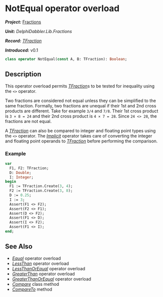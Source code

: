 # NotEqual operator overload

***Project:*** [Fractions](../API.md)

***Unit:*** _DelphiDabbler.Lib.Fractions_

***Record:*** [_TFraction_](./TFraction.md)

***Introduced:*** v0.1

```pascal
class operator NotEqual(const A, B: TFraction): Boolean;
```

## Description

This operator overload permits [_TFraction_](./TFraction.md)s to be tested for inequality using the `<>` operator.

Two fractions are considered not equal unless they can be simplified to the same fraction. Formally, two fractions are unequal if their 1st and 2nd cross products are different. Take for example `3/4` and `7/8`. Their 1st cross product is `3 × 8 = 24` and their 2nd cross product is `4 × 7 = 28`. Since `24 <> 28`, the fractions are not equal.

A [_TFraction_](./TFraction.md) can also be compared to integer and floating point types using the `<>` operator. The [_Implicit_](./TFraction-Implicit.md) operator takes care of converting the integer and floating point operands to [_TFraction_](./TFraction.md) before performing the comparison.

### Example

```pascal
var
  F1, F2: TFraction;
  D: Double;
  I: Integer;
begin
  F1 := TFraction.Create(3, 4);
  F2 := TFraction.Create(3, 8);
  D := 0.25;
  I := 3;
  Assert(F1 <> F2);
  Assert(F2 <> F1);
  Assert(D <> F2);
  Assert(F1 <> D);
  Assert(I <> F2);
  Assert(F1 <> I);
end;
```

## See Also

* [_Equal_](./TFraction-Equal.md) operator overload
* [_LessThan_](./TFraction-LessThan.md) operator overload
* [_LessThanOrEqual_](./TFraction-LessThanOrEqual.md) operator overload
* [_GreaterThan_](./TFraction-GreaterThan.md) operator overload
* [_GreaterThanOrEqual_](./TFraction-GreaterThanOrEqual.md) operator overload
* [_Compare_](./TFraction-Compare.md) class method
* [_CompareTo_](./TFraction-CompareTo.md) method
